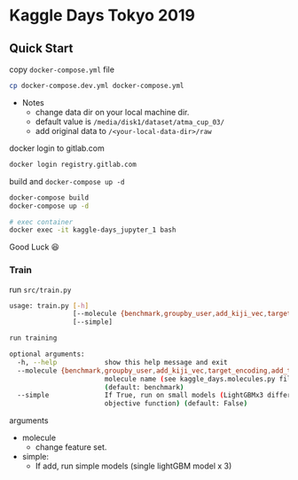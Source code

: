 # Kaggle Days Tokyo 2019

## Quick Start

copy `docker-compose.yml` file

```bash
cp docker-compose.dev.yml docker-compose.yml
```

* Notes
  * change data dir on your local machine dir.
  * default value is `/media/disk1/dataset/atma_cup_03/`
  * add original data to `/<your-local-data-dir>/raw`

docker login to gitlab.com

```bash
docker login registry.gitlab.com
```

build and `docker-compose up -d`

```bash
docker-compose build
docker-compose up -d

# exec container 
docker exec -it kaggle-days_jupyter_1 bash
```

Good Luck 😆

### Train

run `src/train.py` 

```bash
usage: train.py [-h]
                [--molecule {benchmark,groupby_user,add_kiji_vec,target_encoding,add_time_diff}]
                [--simple]

run training

optional arguments:
  -h, --help            show this help message and exit
  --molecule {benchmark,groupby_user,add_kiji_vec,target_encoding,add_time_diff}
                        molecule name (see kaggle_days.molecules.py file)
                        (default: benchmark)
  --simple              If True, run on small models (LightGBMx3 different
                        objective function) (default: False)
```

arguments

* molecule
  * change feature set. 
* simple:
  * If add, run simple models (single lightGBM model x 3)